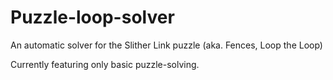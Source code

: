 # Puzzle-loop-solver
An automatic solver for the Slither Link puzzle (aka. Fences, Loop the Loop)

Currently featuring only basic puzzle-solving.